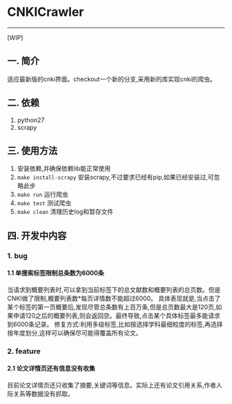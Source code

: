 # CNKICrawler

---

[WIP]

## 一. 简介

适应最新版的cnki界面。checkout一个新的分支,采用新的库实现cnki的爬虫。

## 二. 依赖

1. python27
2. scrapy

## 三. 使用方法

1. 安装依赖,并确保依赖lib能正常使用
2. `make install-scrapy` 安装scrapy,不过要求已经有pip,如果已经安装过,可忽略此步
3. `make run` 运行爬虫
4. `make test` 测试爬虫
4. `make clean` 清理历史log和暂存文件

## 四. 开发中内容

### 1. bug

#### 1.1 单搜索标签限制总条数为6000条

当请求到概要列表时,可以拿到当前标签下的总文献数和概要列表的总页数。但是CNKI做了限制,概要列表数*每页详情数不能超过6000。
具体表现就是,当点击了某个标签的第一页概要后,发现尽管总条数有上百万条,但是总页数最大是120页,如果申请120之后的概要列表,则会返回空。最终导致,点击某个具体标签最多能请求到6000条记录。
修复方式:利用多级标签,比如按选择学科最细粒度的标签,再选择按年度划分,这样可以确保尽可能得覆盖所有论文。

### 2. feature

#### 2.1 论文详情页还有信息没有收集

目前论文详情页还只收集了摘要,关键词等信息。实际上还有论文引用关系,作者人际关系等数据没有抓取。